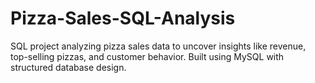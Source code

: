 # Pizza-Sales-SQL-Analysis
 SQL project analyzing pizza sales data to uncover insights like revenue, top-selling pizzas, and customer behavior. Built using MySQL with structured database design.
